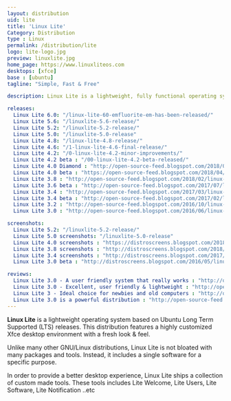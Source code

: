 ```yaml
---
layout: distribution
uid: lite
title: 'Linux Lite'
Category: Distribution
type : Linux
permalink: /distribution/lite
logo: lite-logo.jpg
preview: linuxlite.jpg
home_page: https://www.linuxliteos.com
desktops: [xfce]
base : [ubuntu]
tagline: "Simple, Fast & Free"

description: Linux Lite is a lightweight, fully functional operating system built on top of Ubuntu. It includes a good collection of applications to serve your day to day needs.

releases:
  Linux Lite 6.0: "/linux-lite-60-emfluorite-em-has-been-released/"
  Linux Lite 5.6: "/linuxlite-5.6-release/"
  Linux Lite 5.2: "/linuxlite-5.2-release/"
  Linux Lite 5.0: "/linuxlite-5.0-release"
  Linux Lite 4.8: "/linux-lite-4.8-release/"
  Linux Lite 4.6: "/1-linux-lite-4.6-final-release/"
  Linux Lite 4.2: "/0-linux-lite-4.2-minor-improvements/"
  Linux Lite 4.2 beta : "/00-linux-lite-4.2-beta-released/"
  Linux Lite 4.0 Diamond : "http://open-source-feed.blogspot.com/2018/06/linux-lite-40-diamond-released-with.html"
  Linux Lite 4.0 beta : "https://open-source-feed.blogspot.com/2018/04/linux-lite-40-beta-released-with-new.html"
  Linux Lite 3.8 : "http://open-source-feed.blogspot.com/2018/02/linux-lite-38-released-based-on-ubuntu.html"
  Linux Lite 3.6 beta : "http://open-source-feed.blogspot.com/2017/07/linux-lite-36-beta-announced-with.html"
  Linux Lite 3.4 : "http://open-source-feed.blogspot.com/2017/03/linux-lite-34-released-with-easily.html"
  Linux Lite 3.4 beta : "http://open-source-feed.blogspot.com/2017/02/linux-lite-34-beta-released-based-on.html"
  Linux Lite 3.2 : "http://open-source-feed.blogspot.com/2016/10/linux-lite-32-released-includes.html"
  Linux Lite 3.0 : "http://open-source-feed.blogspot.com/2016/06/linux-lite-30-final-released-with-new.html"

screenshots:
  Linux Lite 5.2: "/linuxlite-5.2-release/"
  Linux Lite 5.0 screenshots: "/linuxlite-5.0-release"
  Linux Lite 4.0 screenshots : "https://distroscreens.blogspot.com/2018/07/linux-lite-40-diamond-screenshots.html"
  Linux Lite 3.8 screenshots : "http://distroscreens.blogspot.com/2018/02/linux-lite-38-final-screenshots.html"
  Linux Lite 3.4 screenshots : "http://distroscreens.blogspot.com/2017/04/linux-lite-34-screenshots.html"
  Linux Lite 3.0 beta : "http://distroscreens.blogspot.com/2016/05/linux-lite-30-beta-screenshots.html"

reviews:
  Linux Lite 3.0 - A user friendly system that really works : "http://open-source-feed.blogspot.com/2016/09/linux-lite-30-user-friendly-system-that.html"
  Linux Lite 3.0 - Excellent, user friendly & lightweight : "http://open-source-feed.blogspot.com/2016/07/linux-lite-30-excellent-user-friendly.html"
  Linux Lite 3 - Ideal choice for newbies and old computers : "http://open-source-feed.blogspot.com/2016/07/linux-lite-3-ideal-choice-for-newbies.html"
  Linux Lite 3.0 is a powerful distribution : "http://open-source-feed.blogspot.com/2016/06/linux-lite-30-is-powerful-distribution.html"
---
```


**Linux Lite** is a lightweight operating system based on Ubuntu Long Term Supported (LTS) releases. This distribution features a highly customized Xfce desktop environment with a fresh look & feel.

Unlike many other GNU/Linux distributions, Linux Lite is not bloated with many packages and tools. Instead, it includes a single software for a specific purpose. 

In order to provide a better desktop experience, Linux Lite ships a collection of custom made tools. These tools includes Lite Welcome, Lite Users, Lite Software, Lite Notification ..etc